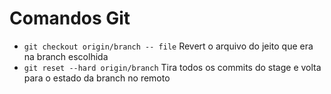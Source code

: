 # Comandos Git

* <code>git checkout origin/branch -- file</code> Revert o arquivo do jeito que era na branch escolhida
* <code>git reset --hard origin/branch</code> Tira todos os commits do stage e volta para o estado da branch no remoto
